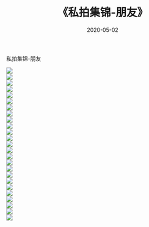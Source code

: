 ﻿---
layout: post
title:  《私拍集锦-朋友》
date:   2020-05-02
img: http://imgx.orgx.ga/漏D/网络美图/2020/私拍集锦-朋友/000.jpg
categories: [美女, 清纯, 唯美]
---

私拍集锦-朋友

  ![](http://imgx.orgx.ga/漏D/网络美图/2020/私拍集锦-朋友/001.jpg) <br> ![](http://imgx.orgx.ga/漏D/网络美图/2020/私拍集锦-朋友/002.jpg) <br> ![](http://imgx.orgx.ga/漏D/网络美图/2020/私拍集锦-朋友/003.jpg) <br> ![](http://imgx.orgx.ga/漏D/网络美图/2020/私拍集锦-朋友/004.jpg) <br> ![](http://imgx.orgx.ga/漏D/网络美图/2020/私拍集锦-朋友/005.jpg) <br> ![](http://imgx.orgx.ga/漏D/网络美图/2020/私拍集锦-朋友/006.jpg) <br> ![](http://imgx.orgx.ga/漏D/网络美图/2020/私拍集锦-朋友/007.jpg) <br> ![](http://imgx.orgx.ga/漏D/网络美图/2020/私拍集锦-朋友/008.jpg) <br> ![](http://imgx.orgx.ga/漏D/网络美图/2020/私拍集锦-朋友/009.jpg) <br> ![](http://imgx.orgx.ga/漏D/网络美图/2020/私拍集锦-朋友/010.jpg) <br> ![](http://imgx.orgx.ga/漏D/网络美图/2020/私拍集锦-朋友/011.jpg) <br> ![](http://imgx.orgx.ga/漏D/网络美图/2020/私拍集锦-朋友/012.jpg) <br> ![](http://imgx.orgx.ga/漏D/网络美图/2020/私拍集锦-朋友/013.jpg) <br> ![](http://imgx.orgx.ga/漏D/网络美图/2020/私拍集锦-朋友/014.jpg) <br> ![](http://imgx.orgx.ga/漏D/网络美图/2020/私拍集锦-朋友/015.jpg) <br> ![](http://imgx.orgx.ga/漏D/网络美图/2020/私拍集锦-朋友/016.jpg) <br> ![](http://imgx.orgx.ga/漏D/网络美图/2020/私拍集锦-朋友/017.jpg) <br> ![](http://imgx.orgx.ga/漏D/网络美图/2020/私拍集锦-朋友/018.jpg) <br> ![](http://imgx.orgx.ga/漏D/网络美图/2020/私拍集锦-朋友/019.jpg) <br> ![](http://imgx.orgx.ga/漏D/网络美图/2020/私拍集锦-朋友/020.jpg) <br> ![](http://imgx.orgx.ga/漏D/网络美图/2020/私拍集锦-朋友/021.jpg) <br> ![](http://imgx.orgx.ga/漏D/网络美图/2020/私拍集锦-朋友/022.jpg) <br> ![](http://imgx.orgx.ga/漏D/网络美图/2020/私拍集锦-朋友/023.jpg) <br> ![](http://imgx.orgx.ga/漏D/网络美图/2020/私拍集锦-朋友/024.jpg) <br> ![](http://imgx.orgx.ga/漏D/网络美图/2020/私拍集锦-朋友/025.jpg) <br>